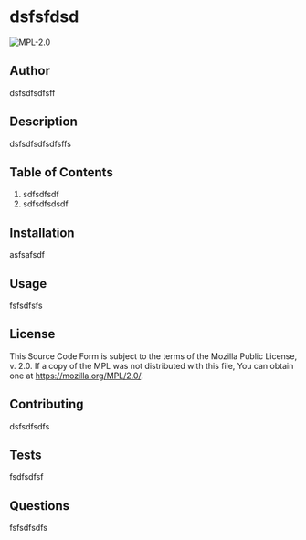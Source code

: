 
# dsfsfdsd
![MPL-2.0](https://img.shields.io/badge/license-MPL--2.0-brightgreen)

## Author
dsfsdfsdfsff

## Description
dsfsdfsdfsdfsffs
  
## Table of Contents
1. sdfsdfsdf
2. sdfsdfsdsdf
  
## Installation
asfsafsdf

## Usage
fsfsdfsfs

## License
This Source Code Form is subject to the terms of the Mozilla Public License, v. 2.0. If a copy of the MPL was not distributed with this file, You can obtain one at https://mozilla.org/MPL/2.0/.



## Contributing
dsfsdfsdfs

## Tests
fsdfsdfsf

## Questions
fsfsdfsdfs

